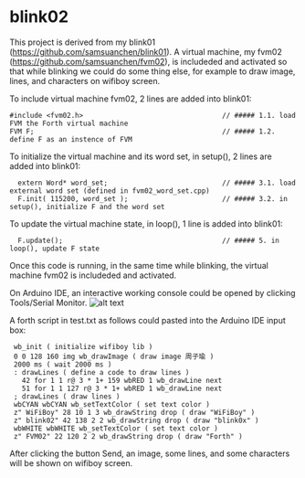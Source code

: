 # blink02
This project is derived from my blink01 (https://github.com/samsuanchen/blink01). A virtual machine, my fvm02 (https://github.com/samsuanchen/fvm02), is includeded and activated so that while blinking we could do some thing else, for example to draw image, lines, and characters on wifiboy screen.

To include virtual machine fvm02, 2 lines are added into blink01:

    #include <fvm02.h>                                  // ##### 1.1. load FVM the Forth virtual machine
    FVM F;                                              // ##### 1.2. define F as an instence of FVM


To initialize the virtual machine and its word set, in setup(), 2 lines are added into blink01:

      extern Word* word_set;                            // ##### 3.1. load external word set (defined in fvm02_word_set.cpp)
      F.init( 115200, word_set );                       // ##### 3.2. in setup(), initialize F and the word set


To update the virtual machine state, in loop(), 1 line is added into blink01:

      F.update();                                       // ##### 5. in loop(), update F state


Once this code is running, in the same time while blinking, the virtual machine fvm02 is includeded and activated.

On Arduino IDE, an interactive working console could be opened by clicking Tools/Serial Monitor. 
![alt text](http://url/to/img.png)

A forth script in test.txt as follows could pasted into the Arduino IDE input box:

     wb_init ( initialize wifiboy lib )
     0 0 128 160 img wb_drawImage ( draw image 周子瑜 )
     2000 ms ( wait 2000 ms )
     : drawLines ( define a code to draw lines )
       42 for 1 1 r@ 3 * 1+ 159 wbRED 1 wb_drawLine next 
       51 for 1 1 127 r@ 3 * 1+ wbRED 1 wb_drawLine next
     ; drawLines ( draw lines )
     wbCYAN wbCYAN wb_setTextColor ( set text color )
     z" WiFiBoy" 28 10 1 3 wb_drawString drop ( draw "WiFiBoy" )
     z" blink02" 42 138 2 2 wb_drawString drop ( draw "blink0x" )
     wbWHITE wbWHITE wb_setTextColor ( set text color )
     z" FVM02" 22 120 2 2 wb_drawString drop ( draw "Forth" )

After clicking the button Send, an image, some lines, and some characters will be shown on wifiboy screen.
